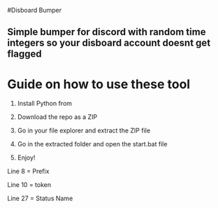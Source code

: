 #Disboard Bumper 

## Simple bumper for discord with random time integers so your disboard account doesnt get flagged 

# Guide on how to use these tool
 
1. Install Python from 
 
2. Download the repo as a ZIP

3. Go in your file explorer and extract the ZIP file

4. Go in the extracted folder and open the start.bat file

5. Enjoy! 
   
Line 8 = Prefix  
 
Line 10 = token 
 
Line 27 = Status Name 